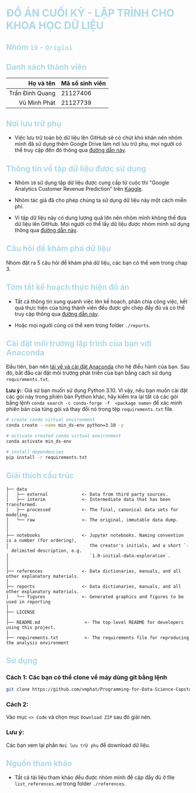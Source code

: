 # <font color=lightblue>ĐỒ ÁN CUỐI KỲ - LẬP TRÌNH CHO KHOA HỌC DỮ LIỆU</font>

## <font color=lightblue>Nhóm `10` - `Origini`</font>

## <font color=lightblue>Danh sách thành viên</font>

| Họ và tên       | Mã số sinh viên |
| --------------: | :-------------  |
| Trần Đình Quang | 21127406        |
| Vũ Minh Phát    | 21127739        |

## <font color=lightblue>Nơi lưu trữ phụ</font>

- Việc lưu trữ toàn bộ dữ liệu lên GitHub sẽ có chút khó khăn nên nhóm mình đã sử dụng thêm Google Drive làm nơi lưu trữ phụ, mọi người có thể truy cập đến đó thông qua [đường dẫn này](https://drive.google.com/drive/folders/1Bik9i9GaovlYXdHqdtKB1boVdW2uV568?usp=drive_link).

## <font color=lightblue>Thông tin về tập dữ liệu được sử dụng</font>

- Nhóm `10` sử dụng tập dữ liệu được cung cấp từ cuộc thi "Google Analytics Customer Revenue Prediction" trên [Kaggle](https://www.kaggle.com/competitions/ga-customer-revenue-prediction/overview).

- Nhóm tác giả đã cho phép chúng ta sử dụng dữ liệu này một cách miễn phí.

- Vì tập dữ liệu này có dung lượng quá lớn nên nhóm mình không thể đưa dữ liệu lên GitHub. Mọi người có thể lấy dữ liệu được nhóm mình sử dụng thông qua [đường dẫn này](https://drive.google.com/drive/u/1/folders/1QnPcja15R4kyzS7W459Y6TJ9DcvKz5l6).

## <font color=lightblue>Câu hỏi để khám phá dữ liệu</font>

Nhóm đặt ra 5 câu hỏi để khám phá dữ liệu, các bạn có thể xem trong chap 3.

## <font color=lightblue>Tóm tắt kế hoạch thực hiện đồ án</font>

- Tất cả thông tin xung quanh việc lên kế hoạch, phân chia công việc, kết quả thực hiện của từng thành viên đều được ghi chép đầy đủ và có thể truy cập thông qua [đường dẫn này](https://drive.google.com/drive/folders/1rRYi0b87Tr6vhHEf1AHSWIbjotL5eZ_l?usp=drive_link).

- Hoặc mọi người cũng có thể xem trong folder `./reports`.

## <font color=lightblue>Cài đặt môi trường lập trình của bạn với Anaconda</font>

Đầu tiên, bạn nên [tải về và cài đặt Anaconda](https://www.anaconda.com/download) cho hệ điều hành của bạn. Sau đó, bắt đầu cài đặt môi trường phát triển của bạn bằng cách sử dụng ```requirements.txt```. 

**Lưu ý:**: Giả sử bạn muốn sử dụng Python 3.10. Vì vậy, nếu bạn muốn cài đặt các gói này trong phiên bản Python khác, hãy kiểm tra lại tất cả các gói bằng lệnh ```conda search -c conda-forge -f  <package name>``` để xác minh phiên bản của từng gói và thay đổi nó trong tệp ```requirements.txt``` file. 

```bash
# create conda virtual environment
conda create --name min_ds-env python=3.10 -y

# activate created conda virtual environment
conda activate min_ds-env

# install dependencies
pip install -r requirements.txt
```

## <font color=lightblue>Giải thích cấu trúc</font>

```
├── data
│   ├── external             <- Data from third party sources.
│   ├── interim              <- Intermediate data that has been transformed.
│   ├── processed            <- The final, canonical data sets for modeling.
│   └── raw                  <- The original, immutable data dump.
│
│
├── notebooks                <- Jupyter notebooks. Naming convention is a number (for ordering),
│                               the creator's initials, and a short `-` delimited description, e.g.
│                               `1.0-initial-data-exploration`.
│
│
├── references               <- Data dictionaries, manuals, and all other explanatory materials.
│
├── reports                  <- Data dictionaries, manuals, and all other explanatory materials.
│   └── figures              <- Generated graphics and figures to be used in reporting
│
├── LICENSE
│
├── README.md                 <- The top-level README for developers using this project.
│
├── requirements.txt          <- The requirements file for reproducing the analysis environment
```

## <font color=lightblue>Sử dụng</font>

### Cách 1: Các bạn có thể clone về máy dùng git bằng lệnh

```bash
git clone https://github.com/vmphat/Programming-for-Data-Science-Capstone-project
```

### Cách 2:

Vào mục `<> Code` và chọn mục `Download ZIP` sau đó giải nén.

### Lưu ý:

Các bạn xem lại phần `Nơi lưu trữ phụ` để download dữ liệu.

## <font color=lightblue>Nguồn tham khảo</font>

- Tất cả tài liệu tham khảo đều được nhóm mình đề cập đầy đủ ở file `list_references.md` trong folder `./references`.
